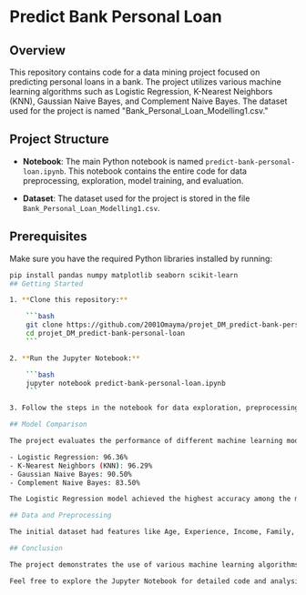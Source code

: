 # Predict Bank Personal Loan

## Overview

This repository contains code for a data mining project focused on predicting personal loans in a bank. The project utilizes various machine learning algorithms such as Logistic Regression, K-Nearest Neighbors (KNN), Gaussian Naive Bayes, and Complement Naive Bayes. The dataset used for the project is named "Bank_Personal_Loan_Modelling1.csv."

## Project Structure

- **Notebook**: The main Python notebook is named `predict-bank-personal-loan.ipynb`. This notebook contains the entire code for data preprocessing, exploration, model training, and evaluation.

- **Dataset**: The dataset used for the project is stored in the file `Bank_Personal_Loan_Modelling1.csv`.

## Prerequisites

Make sure you have the required Python libraries installed by running:

```bash
pip install pandas numpy matplotlib seaborn scikit-learn
## Getting Started

1. **Clone this repository:**

    ```bash
    git clone https://github.com/2001Omayma/projet_DM_predict-bank-personal-loan.git
    cd projet_DM_predict-bank-personal-loan
    ```

2. **Run the Jupyter Notebook:**

    ```bash
    jupyter notebook predict-bank-personal-loan.ipynb
    ```

3. Follow the steps in the notebook for data exploration, preprocessing, and model training.

## Model Comparison

The project evaluates the performance of different machine learning models:

- Logistic Regression: 96.36%
- K-Nearest Neighbors (KNN): 96.29%
- Gaussian Naive Bayes: 90.50%
- Complement Naive Bayes: 83.50%

The Logistic Regression model achieved the highest accuracy among the models.

## Data and Preprocessing

The initial dataset had features like Age, Experience, Income, Family, CCAvg, Education, Mortgage, and several others. Data preprocessing steps included handling missing values, transforming negative values, and addressing outliers.

## Conclusion

The project demonstrates the use of various machine learning algorithms to predict personal loans in a banking scenario. The Logistic Regression model, with a 96.36% accuracy, emerged as the most effective in this particular context.

Feel free to explore the Jupyter Notebook for detailed code and analysis.
